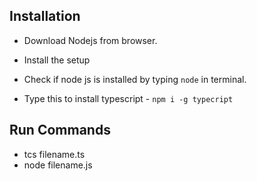 ## Installation
- Download Nodejs from browser.

- Install the setup

- Check if node js is installed by typing `node` in terminal.

- Type this to install typescript - `npm i -g typecript`



## Run Commands

- tcs filename.ts
- node filename.js